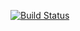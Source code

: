 [![Build Status](https://dev.azure.com/v-2amitc/mytestproj/_apis/build/status%2FAchintya2017.azgitrepo?branchName=master)](https://dev.azure.com/v-2amitc/mytestproj/_build/latest?definitionId=11&branchName=master)
